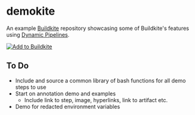 # demokite

An example [Buildkite](https://buildkite.com/) repository showcasing some of Buildkite's features using [Dynamic Pipelines](https://buildkite.com/docs/pipelines/defining-steps#dynamic-pipelines).

[![Add to Buildkite](https://buildkite.com/button.svg)](https://buildkite.com/new)

## To Do

- Include and source a common library of bash functions for all demo steps to use
- Start on annotation demo and examples
  - Include link to step, image, hyperlinks, link to artifact etc.
- Demo for redacted environment variables
